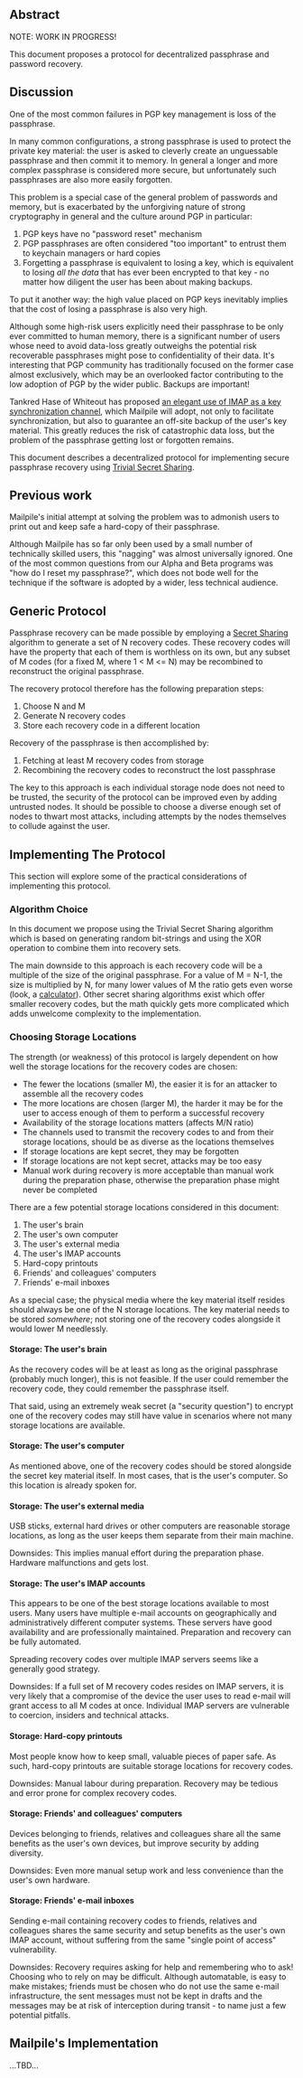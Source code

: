 ## Abstract

NOTE: WORK IN PROGRESS!

This document proposes a protocol for decentralized passphrase and password recovery.

## Discussion

One of the most common failures in PGP key management is loss of the passphrase.

In many common configurations, a strong passphrase is used to protect the private key material: the user is asked to cleverly create an unguessable passphrase and then commit it to memory. In general a longer and more complex passphrase is considered more secure, but unfortunately such passphrases are also more easily forgotten.

This problem is a special case of the general problem of passwords and memory, but is exacerbated by the unforgiving nature of strong cryptography in general and the culture around PGP in particular:

1. PGP keys have no "password reset" mechanism
2. PGP passphrases are often considered "too important" to entrust them to keychain managers or hard copies
3. Forgetting a passphrase is equivalent to losing a key, which is equivalent to losing *all the data* that has ever been encrypted to that key - no matter how diligent the user has been about making backups.

To put it another way: the high value placed on PGP keys inevitably implies that the cost of losing a passphrase is also very high.

Although some high-risk users explicitly need their passphrase to be only ever committed to human memory, there is a significant number of users whose need to avoid data-loss greatly outweighs the potential risk recoverable passphrases might pose to confidentiality of their data. It's interesting that PGP community has traditionally focused on the former case almost exclusively, which may be an overlooked factor contributing to the low adoption of PGP by the wider public. Backups are important!

Tankred Hase of Whiteout has proposed [an elegant use of IMAP as a key synchronization channel](https://github.com/whiteout-io/mail-html5/wiki/Secure-OpenPGP-Key-Pair-Synchronization-via-IMAP), which Mailpile will adopt, not only to facilitate synchronization, but also to guarantee an off-site backup of the user's key material. This greatly reduces the risk of catastrophic data loss, but the problem of the passphrase getting lost or forgotten remains.

This document describes a decentralized protocol for implementing secure passphrase recovery using [Trivial Secret Sharing](https://en.wikipedia.org/wiki/Secret_sharing#Trivial_secret_sharing).


## Previous work

Mailpile's initial attempt at solving the problem was to admonish users to print out and keep safe a hard-copy of their passphrase.

Although Mailpile has so far only been used by a small number of technically skilled users, this "nagging" was almost universally ignored.  One of the most common questions from our Alpha and Beta programs was "how do I reset my passphrase?", which does not bode well for the technique if the software is adopted by a wider, less technical audience.


## Generic Protocol

Passphrase recovery can be made possible by employing a [Secret Sharing](https://en.wikipedia.org/wiki/Secret_sharing) algorithm to generate a set of N recovery codes. These recovery codes will have the property that each of them is worthless on its own, but any subset of M codes (for a fixed M, where 1 < M <= N) may be recombined to reconstruct the original passphrase.

The recovery protocol therefore has the following preparation steps:

1. Choose N and M
2. Generate N recovery codes
3. Store each recovery code in a different location

Recovery of the passphrase is then accomplished by:

1. Fetching at least M recovery codes from storage
2. Recombining the recovery codes to reconstruct the lost passphrase

The key to this approach is each individual storage node does not need to be trusted, the security of the protocol can be improved even by adding untrusted nodes. It should be possible to choose a diverse enough set of nodes to thwart most attacks, including attempts by the nodes themselves to collude against the user.


## Implementing The Protocol

This section will explore some of the practical considerations of implementing this protocol.

### Algorithm Choice

In this document we propose using the Trivial Secret Sharing algorithm which is based on generating random bit-strings and using the XOR operation to combine them into recovery sets.

The main downside to this approach is each recovery code will be a multiple of the size of the original passphrase. For a value of M = N-1, the size is multiplied by N, for many lower values of M the ratio gets even worse (look, a [calculator](http://www.numberempire.com/combinatorialcalculator.php)). Other secret sharing algorithms exist which offer smaller recovery codes, but the math quickly gets more complicated which adds unwelcome complexity to the implementation.

### Choosing Storage Locations

The strength (or weakness) of this protocol is largely dependent on how well the storage locations for the recovery codes are chosen:

* The fewer the locations (smaller M), the easier it is for an attacker to assemble all the recovery codes
* The more locations are chosen (larger M), the harder it may be for the user to access enough of them to perform a successful recovery
* Availability of the storage locations matters (affects M/N ratio)
* The channels used to transmit the recovery codes to and from their storage locations, should be as diverse as the locations themselves
* If storage locations are kept secret, they may be forgotten
* If storage locations are not kept secret, attacks may be too easy
* Manual work during recovery is more acceptable than manual work during the preparation phase, otherwise the preparation phase might never be completed

There are a few potential storage locations considered in this document:

1. The user's brain
2. The user's own computer
3. The user's external media
4. The user's IMAP accounts
5. Hard-copy printouts
6. Friends' and colleagues' computers
7. Friends' e-mail inboxes

As a special case; the physical media where the key material itself resides should always be one of the N storage locations. The key material needs to be stored *somewhere*; not storing one of the recovery codes alongside it would lower M needlessly.

#### Storage: The user's brain

As the recovery codes will be at least as long as the original passphrase (probably much longer), this is not feasible. If the user could remember the recovery code, they could remember the passphrase itself.

That said, using an extremely weak secret (a "security question") to encrypt one of the recovery codes may still have value in scenarios where not many storage locations are available.

#### Storage: The user's computer

As mentioned above, one of the recovery codes should be stored alongside the secret key material itself. In most cases, that is the user's computer. So this location is already spoken for.

#### Storage: The user's external media

USB sticks, external hard drives or other computers are reasonable storage locations, as long as the user keeps them separate from their main machine. 

Downsides: This implies manual effort during the preparation phase. Hardware malfunctions and gets lost.

#### Storage: The user's IMAP accounts

This appears to be one of the best storage locations available to most users. Many users have multiple e-mail accounts on geographically and administratively different computer systems. These servers have good availability and are professionally maintained. Preparation and recovery can be fully automated.

Spreading recovery codes over multiple IMAP servers seems like a generally good strategy.

Downsides: If a full set of M recovery codes resides on IMAP servers, it is very likely that a compromise of the device the user uses to read e-mail will grant access to all M codes at once.  Individual IMAP servers are vulnerable to coercion, insiders and technical attacks.

#### Storage: Hard-copy printouts

Most people know how to keep small, valuable pieces of paper safe. As such, hard-copy printouts are suitable storage locations for recovery codes.

Downsides: Manual labour during preparation. Recovery may be tedious and error prone for complex recovery codes.

#### Storage: Friends' and colleagues' computers

Devices belonging to friends, relatives and colleagues share all the same benefits as the user's own devices, but improve security by adding diversity.

Downsides: Even more manual setup work and less convenience than the user's own hardware.

#### Storage: Friends' e-mail inboxes

Sending e-mail containing recovery codes to friends, relatives and colleagues shares the same security and setup benefits as the user's own IMAP account, without suffering from the same "single point of access" vulnerability.

Downsides: Recovery requires asking for help and remembering who to ask!  Choosing who to rely on may be difficult. Although automatable, is easy to make mistakes; friends must be chosen who do not use the same e-mail infrastructure, the sent messages must not be kept in drafts and the messages may be at risk of interception during transit - to name just a few potential pitfalls.


## Mailpile's Implementation

...TBD...




